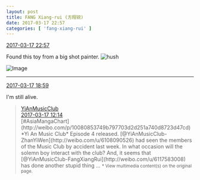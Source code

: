 ```yaml
---
layout: post
title: FANG Xiang-rui (方翔锐)
date: 2017-03-17 22:57
categories: [ 'fang-xiang-rui' ]
---
```


<div class="weibo-info">
  <a href="http://weibo.com/6117583008/EAggeFwo1">2017-03-17 22:57</a>
</div>

Found this toy from a big shot painter. ![hush](http://img.t.sinajs.cn/t4/appstyle/expression/ext/normal/a6/x_org.gif)

<!-- more -->

![Image](https://wx1.sinaimg.cn/mw690/006G0KNGgy1fdq8bymlvqj30qo0zkjwn.jpg)

---

<div class="weibo-info">
  <a href="http://weibo.com/6117583008/EAeHA8ngS">2017-03-17 18:59</a>
</div>

I'm still alive.

> <div class="weibo-post-name">
>   <a href="http://weibo.com/u/6094546964">YiAnMusicClub</a>
> </div>
> <div class="weibo-info">
>   <a href="http://weibo.com/6094546964/EAc2Xdfwg">2017-03-17 12:14</a>
> </div>
> [#AsiaMangaChart](http://weibo.com/p/10080853749b797703d2d251a740d8723d47cd) *Yi An Music Club* Episode 4 released. [@YiAnMusicClub-ZhanYiWen](http://weibo.com/u/6108090526) had seen the members of the Music Club by accident last week. In what occasion will the solemn boy interact with the club? And, it seems that [@YiAnMusicClub-FangXiangRui](http://weibo.com/u/6117583008) has done another stupid thing …  
> <small>* View multimedia content(s) on the original page.</small>
